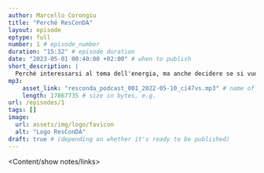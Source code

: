 ```yaml
---
author: Marcello Corongiu
title: "Perché ResConDA"
layout: episode
eptype: full
number: 1 # episode_number
duration: "15:32" # episode duration
date: "2023-05-01 00:40:00 +02:00" # when to publish
short_description: |
  Perché interessarsi al tema dell'energia, ma anche decidere se si vuole prendere la pillola blu o quella rossa...
mp3:
    asset_link: "resconda_podcast_001_2022-05-10_ci47vs.mp3" # name of your MP3 file, e.g. 
    length: 17867735 # size in bytes, e.g. 
url: /episodes/1
tags: []
image: 
  url: assets/img/logo/favicon
  alt: "Logo ResConDA"
draft: true # (depending on whether it's ready to be published)
---
```


<Content/show notes/links>